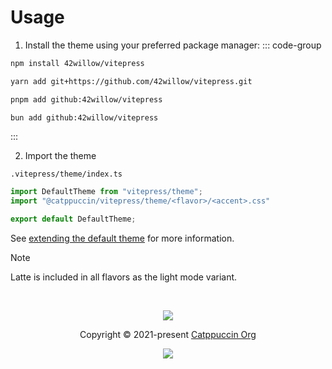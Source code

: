 # Usage

1. Install the theme using your preferred package manager:
  ::: code-group

  ```bash [npm]
  npm install 42willow/vitepress
  ```
  ```bash [Yarn]
  yarn add git+https://github.com/42willow/vitepress.git
  ```
  ```bash [pnpm]
  pnpm add github:42willow/vitepress
  ```
  ```bash [Bun]
  bun add github:42willow/vitepress
  ```
  :::

2. Import the theme
  
`.vitepress/theme/index.ts`

```ts
import DefaultTheme from "vitepress/theme";
import "@catppuccin/vitepress/theme/<flavor>/<accent>.css"

export default DefaultTheme;
```

See [extending the default theme](https://vitepress.dev/guide/extending-default-theme#extending-the-default-theme) for more information.

> [!NOTE]
> Latte is included in all flavors as the light mode variant.

&nbsp;

<p align="center">
	<img src="https://raw.githubusercontent.com/catppuccin/catppuccin/main/assets/footers/gray0_ctp_on_line.svg?sanitize=true" />
</p>

<p align="center">
	Copyright &copy; 2021-present <a href="https://github.com/catppuccin" target="_blank">Catppuccin Org</a>
</p>

<p align="center">
	<a href="https://github.com/catppuccin/catppuccin/blob/main/LICENSE"><img src="https://img.shields.io/static/v1.svg?style=for-the-badge&label=License&message=MIT&logoColor=d9e0ee&colorA=363a4f&colorB=b7bdf8"/></a>
</p>
